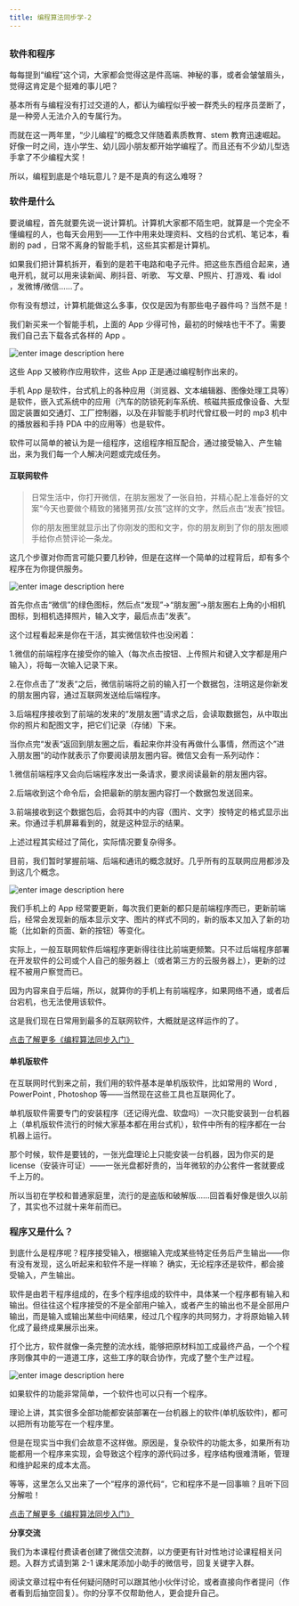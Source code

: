 ```yaml
---
title: 编程算法同步学-2
---
```

<article id="topicContainer" class="column_content"><h2 class="topic_title"></h2><div><h3 id="">软件和程序</h3>
<p>每每提到“编程”这个词，大家都会觉得这是件高端、神秘的事，或者会皱皱眉头，觉得这肯定是个挺难的事儿吧？</p>
<p>基本所有与编程没有打过交道的人，都认为编程似乎被一群秃头的程序员垄断了，是一种旁人无法介入的专属行为。</p>
<p>而就在这一两年里，“少儿编程”的概念又伴随着素质教育、stem 教育迅速崛起。好像一时之间，连小学生、幼儿园小朋友都开始学编程了。而且还有不少幼儿型选手拿了不少编程大奖！</p>
<p>所以，编程到底是个啥玩意儿？是不是真的有这么难呀？</p>
<h3 id="-1">软件是什么</h3>
<p>要说编程，首先就要先说一说计算机。计算机大家都不陌生吧，就算是一个完全不懂编程的人，也每天会用到——工作中用来处理资料、文档的台式机、笔记本，看剧的 pad ，日常不离身的智能手机，这些其实都是计算机。</p>
<p>如果我们把计算机拆开，看到的是若干电路和电子元件。把这些东西组合起来，通电开机，就可以用来读新闻、刷抖音、听歌、 写文章、P照片、打游戏、看 idol ，发微博/微信……了。</p>
<p>你有没有想过，计算机能做这么多事，仅仅是因为有那些电子器件吗？当然不是！</p>
<p>我们新买来一个智能手机，上面的 App 少得可怜，最初的时候啥也干不了。需要我们自己去下载各式各样的 App 。</p>
<p><img src="https://images.gitbook.cn/2a86de40-6a3a-11e9-b58a-03ad481625e8" alt="enter image description here" /></p>
<p>这些 App 又被称作应用软件，这些 App 正是通过编程制作出来的。</p>
<p>手机 App 是软件，台式机上的各种应用（浏览器、文本编辑器、图像处理工具等）是软件，嵌入式系统中的应用（汽车的防锁死刹车系统、核磁共振成像设备、大型固定装置如交通灯、工厂控制器，以及在非智能手机时代曾红极一时的 mp3 机中的播放器和手持 PDA 中的应用等）也是软件。</p>
<p>软件可以简单的被认为是一组程序，这组程序相互配合，通过接受输入、产生输出，来为我们每一个人解决问题或完成任务。</p>
<h4 id="-2">互联网软件</h4>
<blockquote>
  <p>日常生活中，你打开微信，在朋友圈发了一张自拍，并精心配上准备好的文案“今天也要做个精致的猪猪男孩/女孩”这样的文字，然后点击“发表”按钮。</p>
  <p>你的朋友圈里就显示出了你刚发的图和文字，你的朋友刷到了你的朋友圈顺手给你点赞评论一条龙。</p>
</blockquote>
<p>这几个步骤对你而言可能只要几秒钟，但是在这样一个简单的过程背后，却有多个程序在为你提供服务。</p>
<p><img src="https://images.gitbook.cn/45df2490-6a3a-11e9-b58a-03ad481625e8" alt="enter image description here" /></p>
<p>首先你点击“微信”的绿色图标，然后点“发现”-&gt;“朋友圈”-&gt;朋友圈右上角的小相机图标，到相机选择照片，输入文字，最后点击“发表”。</p>
<p>这个过程看起来是你在干活，其实微信软件也没闲着：</p>
<p>1.微信的前端程序在接受你的输入（每次点击按钮、上传照片和键入文字都是用户输入），将每一次输入记录下来。</p>
<p>2.在你点击了“发表“之后，微信前端将之前的输入打一个数据包，注明这是你新发的朋友圈内容，通过互联网发送给后端程序。</p>
<p>3.后端程序接收到了前端的发来的“发朋友圈”请求之后，会读取数据包，从中取出你的照片和配图文字，把它们记录（存储）下来。</p>
<p>当你点完“发表“返回到朋友圈之后，看起来你并没有再做什么事情，然而这个”进入朋友圈“的动作就表示了你要阅读朋友圈内容。微信又会有一系列动作：</p>
<p>1.微信前端程序又会向后端程序发出一条请求，要求阅读最新的朋友圈内容。</p>
<p>2.后端收到这个命令后，会把最新的朋友圈内容打一个数据包发送回来。</p>
<p>3.前端接收到这个数据包后，会将其中的内容（图片、文字）按特定的格式显示出来。你通过手机屏幕看到的，就是这种显示的结果。</p>
<p>上述过程其实经过了简化，实际情况要复杂得多。</p>
<p>目前，我们暂时掌握前端、后端和通讯的概念就好。几乎所有的互联网应用都涉及到这几个概念。</p>
<p><img src="https://images.gitbook.cn/bd447090-6a39-11e9-b58a-03ad481625e8" alt="enter image description here" /></p>
<p>我们手机上的 App 经常要更新，每次我们更新的都只是前端程序而已，更新前端后，经常会发现新的版本显示文字、图片的样式不同的，新的版本又加入了新的功能（比如新的页面、新的按钮）等变化。</p>
<p>实际上，一般互联网软件后端程序更新得往往比前端更频繁。只不过后端程序部署在开发软件的公司或个人自己的服务器上（或者第三方的云服务器上），更新的过程不被用户察觉而已。</p>
<p>因为内容来自于后端，所以，就算你的手机上有前端程序，如果网络不通，或者后台宕机，也无法使用该软件。</p>
<p>这是我们现在日常用到最多的互联网软件，大概就是这样运作的了。</p>
<p><a href="https://gitbook.cn/m/mazi/comp/column?columnId=5ce3a4a43481b33762ae038f&utm_source=shidu">点击了解更多《编程算法同步入门》</a></p>
<h4 id="-3">单机版软件</h4>
<p>在互联网时代到来之前，我们用的软件基本是单机版软件，比如常用的 Word , PowerPoint , Photoshop 等——当然现在这些工具也互联网化了。</p>
<p>单机版软件需要专门的安装程序（还记得光盘、软盘吗）一次只能安装到一台机器上（单机版软件流行的时候大家基本都在用台式机），软件中所有的程序都在一台机器上运行。</p>
<p>那个时候，软件是要钱的，一张光盘理论上只能安装一台机器，因为你买的是license（安装许可证）——一张光盘都好贵的，当年微软的办公套件一套就要成千上万的。</p>
<p>所以当初在学校和普通家庭里，流行的是盗版和破解版……回首看好像是很久以前了，其实也不过就十来年前而已。</p>
<h3 id="-4">程序又是什么？</h3>
<p>到底什么是程序呢？程序接受输入，根据输入完成某些特定任务后产生输出——你有没有发现，这么听起来和软件不是一样嘛？
确实，无论程序还是软件，都会接受输入，产生输出。</p>
<p>软件是由若干程序组成的，在多个程序组成的软件中，具体某一个程序都有输入和输出。但往往这个程序接受的不是全部用户输入，或者产生的输出也不是全部用户输出，而是输入或输出某些中间结果，经过几个程序的共同努力，才将原始输入转化成了最终成果展示出来。</p>
<p>打个比方，软件就像一条完整的流水线，能够把原材料加工成最终产品，一个个程序则像其中的一道道工序，这些工序的联合协作，完成了整个生产过程。</p>
<p><img src="https://images.gitbook.cn/cc06f940-6a39-11e9-9fcd-0f07bdef43b7" alt="enter image description here" /> </p>
<p>如果软件的功能非常简单，一个软件也可以只有一个程序。</p>
<p>理论上讲，其实很多全部功能都安装部署在一台机器上的软件(单机版软件)，都可以把所有功能写在一个程序里。</p>
<p>但是在现实当中我们会故意不这样做。原因是，复杂软件的功能太多，如果所有功能都用一个程序来实现，会导致这个程序的源代码过多，程序结构很难清晰，管理和维护起来的成本太高。</p>
<p>等等，这里怎么又出来了一个“程序的源代码“，它和程序不是一回事嘛？且听下回分解啦！</p>
<p><a href="https://gitbook.cn/m/mazi/comp/column?columnId=5ce3a4a43481b33762ae038f&utm_source=shidu">点击了解更多《编程算法同步入门》</a></p>
<p><strong>分享交流</strong></p>
<p>我们为本课程付费读者创建了微信交流群，以方便更有针对性地讨论课程相关问题。入群方式请到第 2-1 课末尾添加小助手的微信号，回复关键字入群。</p>
<p>阅读文章过程中有任何疑问随时可以跟其他小伙伴讨论，或者直接向作者提问（作者看到后抽空回复）。你的分享不仅帮助他人，更会提升自己。</p></div></article>